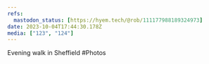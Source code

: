 ```yaml
---
refs:
  mastodon_status: [https://hyem.tech/@rob/111177988189324973]
date: 2023-10-04T17:44:30.178Z
media: ["123", "124"]
---
```


Evening walk in Sheffield #Photos
